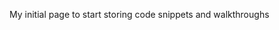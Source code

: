 My initial page to start storing code snippets and walkthroughs
<!---
ac-gothub/ac-gothub is a ✨ special ✨ repository because its `README.md` (this file) appears on your GitHub profile.
You can click the Preview link to take a look at your changes.
--->
